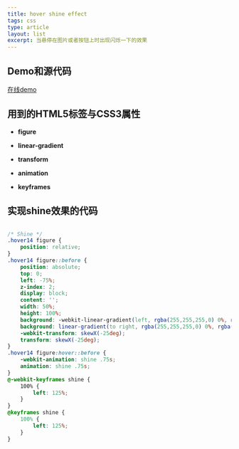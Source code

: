 ```yaml
---
title: hover shine effect
tags: css
type: article
layout: list
excerpt: 当悬停在图片或者按钮上时出现闪烁一下的效果
---
```


## Demo和源代码
[在线demo](http://xfloops.com/demo/hover-effect/)

## 用到的HTML5标签与CSS3属性

- **figure**

- **linear-gradient**

- **transform**

- **animation**

- **keyframes**

## 实现shine效果的代码

``` css

/* Shine */
.hover14 figure {
    position: relative;
}
.hover14 figure::before {
    position: absolute;
    top: 0;
    left: -75%;
    z-index: 2;
    display: block;
    content: '';
    width: 50%;
    height: 100%;
    background: -webkit-linear-gradient(left, rgba(255,255,255,0) 0%, rgba(255,255,255,.3) 100%);
    background: linear-gradient(to right, rgba(255,255,255,0) 0%, rgba(255,255,255,.3) 100%);
    -webkit-transform: skewX(-25deg);
    transform: skewX(-25deg);
}
.hover14 figure:hover::before {
    -webkit-animation: shine .75s;
    animation: shine .75s;
}
@-webkit-keyframes shine {
    100% {
        left: 125%;
    }
}
@keyframes shine {
    100% {
        left: 125%;
    }
}

```
